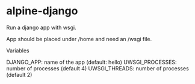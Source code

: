 # alpine-django

Run a django app with wsgi.

App should be placed under /home and need an <app>/wsgi file.

Variables

DJANGO_APP: name of the app (default: hello)
UWSGI_PROCESSES: number of processes (default 4)
UWSGI_THREADS: number of processes (default 2)

